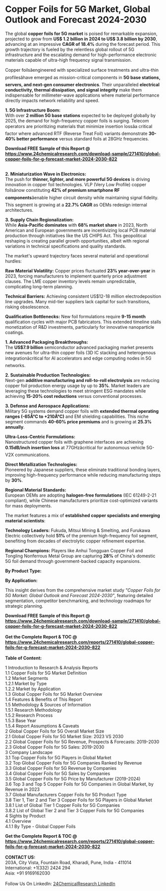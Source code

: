 <h1>Copper Foils for 5G Market, Global Outlook and Forecast 2024-2030</h1><p>The global <strong>copper foils for 5G market</strong> is poised for remarkable expansion, projected to grow from <strong>US$ 1.2 billion in 2024 to US$ 3.8 billion by 2030</strong>, advancing at an impressive <strong>CAGR of 18.4%</strong> during the forecast period. This growth trajectory is fueled by the relentless global rollout of 5G infrastructure and the escalating demand for high-performance electronic materials capable of ultra-high frequency signal transmission.</p><p>Copper foilsâengineered with specialized surface treatments and ultra-thin profilesâhave emerged as mission-critical components in <strong>5G base stations, servers, and next-gen consumer electronics</strong>. Their unparalleled <strong>electrical conductivity, thermal dissipation, and signal integrity</strong> make them indispensable for millimeter-wave applications where material performance directly impacts network reliability and speed.</p><p><strong>1. 5G Infrastructure Boom:</strong><br>
With over <strong>2 million 5G base stations</strong> expected to be deployed globally by 2025, the demand for high-frequency copper foils is surging. Telecom operators are prioritizing materials that minimize insertion lossâa critical factor where advanced RTF (Reverse Treat Foil) variants demonstrate <strong>30-40% better performance</strong> versus standard foils at 28GHz frequencies.</p><div><b>Download FREE Sample of this Report @ 
            <a href="https://www.24chemicalresearch.com/download-sample/271410/global-copper-foils-for-g-forecast-market-2024-2030-822">
            https://www.24chemicalresearch.com/download-sample/271410/global-copper-foils-for-g-forecast-market-2024-2030-822</a></b></div><br><p><strong>2. Miniaturization Wave in Electronics:</strong><br>
The push for <strong>thinner, lighter, and more powerful 5G devices</strong> is driving innovation in copper foil technologies. VLP (Very Low Profile) copper foilsânow constituting <strong>42% of premium smartphone RF components</strong>âenable higher circuit density while maintaining signal fidelity. This segment is growing at a <strong>22.7% CAGR</strong> as OEMs redesign internal architectures.</p><p><strong>3. Supply Chain Regionalization:</strong><br>
While <strong>Asia-Pacific dominates</strong> with <strong>68% market share</strong> in 2023, North American and European governments are incentivizing local PCB material production through initiatives like the US CHIPS Act. This geopolitical reshaping is creating parallel growth opportunities, albeit with regional variations in technical specifications and quality standards.</p><p>The market's upward trajectory faces several material and operational hurdles:</p><p><strong>Raw Material Volatility:</strong> Copper prices fluctuated <strong>23% year-over-year</strong> in 2023, forcing manufacturers to implement quarterly price adjustment clauses. The LME copper inventory levels remain unpredictable, complicating long-term planning.</p><p><strong>Technical Barriers:</strong> Achieving consistent US$12-18 million electrodeposition line upgrades. Many mid-tier suppliers lack capital for such transitions, risking obsolescence.</p><p><strong>Qualification Bottlenecks:</strong> New foil formulations require <strong>9-15 month</strong> qualification cycles with major PCB fabricators. This extended timeline stalls monetization of R&amp;D investments, particularly for innovative nanoparticle coatings.</p><p><strong>1. Advanced Packaging Breakthroughs:</strong><br>
The <strong>US$7.9 billion</strong> semiconductor advanced packaging market presents new avenues for ultra-thin copper foils (3D IC stacking and heterogenous integrationâcritical for AI accelerators and edge computing nodes in 5G networks.</p><p><strong>2. Sustainable Production Technologies:</strong><br>
Next-gen <strong>additive manufacturing and roll-to-roll electrolysis</strong> are reducing copper foil production energy usage by up to <strong>35%</strong>. Market leaders are leveraging these technologies to meet stringent ESG mandates while achieving <strong>15-20% cost reductions</strong> versus conventional processes.</p><p><strong>3. Defense and Aerospace Applications:</strong><br>
Military 5G systems demand copper foils with <strong>extended thermal operating ranges (-65Â°C to +210Â°C)</strong> and EM shielding capabilities. This niche segment commands <strong>40-60% price premiums</strong> and is growing at <strong>25.3% annually</strong>.</p><p><strong>Ultra-Loss-Centric Formulations:</strong><br>
	Nanostructured copper foils with graphene interfaces are achieving <strong>0.15dB/inch insertion loss</strong> at 77GHzâcritical for autonomous vehicle 5G-V2X communications.</p><p><strong>Direct Metallization Technologies:</strong><br>
	Pioneered by Japanese suppliers, these eliminate traditional bonding layers, improving high-frequency performance while reducing manufacturing steps by <strong>30%</strong>.</p><p><strong>Regional Material Standards:</strong><br>
	European OEMs are adopting <strong>halogen-free formulations</strong> (IEC 61249-2-21 compliant), while Chinese manufacturers prioritize cost-optimized variants for mass deployments.</p><p>The market features a mix of <strong>established copper specialists and emerging material scientists</strong>:</p><p><strong>Technology Leaders:</strong> Fukuda, Mitsui Mining &amp; Smelting, and Furukawa Electric collectively hold <strong>51%</strong> of the premium high-frequency foil segment, benefiting from decades of electrolytic copper refinement expertise.</p><p><strong>Regional Champions:</strong> Players like Anhui Tongguan Copper Foil and Tongling Nonferrous Metal Group are capturing <strong>28%</strong> of China's domestic 5G foil demand through government-backed capacity expansions.</p><p><strong>By Product Type:</strong></p><p><strong>By Application:</strong></p><p>This insight derives from the comprehensive market study <em>"Copper Foils for 5G Market: Global Outlook and Forecast 2024-2030"</em>, featuring detailed segmentation, competitor benchmarking, and technology roadmaps for strategic planning.</p><div><b>Download FREE Sample of this Report @ 
            <a href="https://www.24chemicalresearch.com/download-sample/271410/global-copper-foils-for-g-forecast-market-2024-2030-822">
            https://www.24chemicalresearch.com/download-sample/271410/global-copper-foils-for-g-forecast-market-2024-2030-822</a></b></div><br><div><b>Get the Complete Report & TOC @ 
            <a href="https://www.24chemicalresearch.com/reports/271410/global-copper-foils-for-g-forecast-market-2024-2030-822">
            https://www.24chemicalresearch.com/reports/271410/global-copper-foils-for-g-forecast-market-2024-2030-822</a></b></div><br>
            <b>Table of Content:</b><p>1 Introduction to Research & Analysis Reports<br />
    1.1 Copper Foils for 5G Market Definition<br />
    1.2 Market Segments<br />
        1.2.1 Market by Type<br />
        1.2.2 Market by Application<br />
    1.3 Global Copper Foils for 5G Market Overview<br />
    1.4 Features & Benefits of This Report<br />
    1.5 Methodology & Sources of Information<br />
        1.5.1 Research Methodology<br />
        1.5.2 Research Process<br />
        1.5.3 Base Year<br />
        1.5.4 Report Assumptions & Caveats<br />
2 Global Copper Foils for 5G Overall Market Size<br />
    2.1 Global Copper Foils for 5G Market Size: 2023 VS 2030<br />
    2.2 Global Copper Foils for 5G Revenue, Prospects & Forecasts: 2019-2030<br />
    2.3 Global Copper Foils for 5G Sales: 2019-2030<br />
3 Company Landscape<br />
    3.1 Top Copper Foils for 5G Players in Global Market<br />
    3.2 Top Global Copper Foils for 5G Companies Ranked by Revenue<br />
    3.3 Global Copper Foils for 5G Revenue by Companies<br />
    3.4 Global Copper Foils for 5G Sales by Companies<br />
    3.5 Global Copper Foils for 5G Price by Manufacturer (2019-2024)<br />
    3.6 Top 3 and Top 5 Copper Foils for 5G Companies in Global Market, by Revenue in 2023<br />
    3.7 Global Manufacturers Copper Foils for 5G Product Type<br />
    3.8 Tier 1, Tier 2 and Tier 3 Copper Foils for 5G Players in Global Market<br />
        3.8.1 List of Global Tier 1 Copper Foils for 5G Companies<br />
        3.8.2 List of Global Tier 2 and Tier 3 Copper Foils for 5G Companies<br />
4 Sights by Product<br />
    4.1 Overview<br />
        4.1.1 By Type - Global Copper Foils </p><div><b>Get the Complete Report & TOC @ 
            <a href="https://www.24chemicalresearch.com/reports/271410/global-copper-foils-for-g-forecast-market-2024-2030-822">
            https://www.24chemicalresearch.com/reports/271410/global-copper-foils-for-g-forecast-market-2024-2030-822</a></b></div><br><b>CONTACT US:</b><br>
            203A, City Vista, Fountain Road, Kharadi, Pune, India - 411014<br>
            International: +1(332) 2424 294<br>
            Asia: +91 9169162030 <br><br>
            Follow Us On LinkedIn: <a href="https://www.linkedin.com/company/24chemicalresearch/">24ChemicalResearch LinkedIn</a>